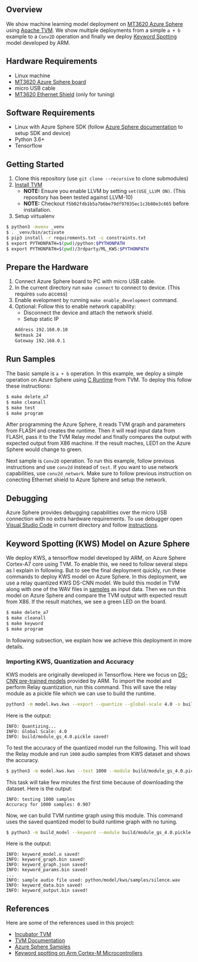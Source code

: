 ## Overview
We show machine learning model deployment on [MT3620 Azure Sphere](https://azure.microsoft.com/en-us/services/azure-sphere/get-started/) using [Apache TVM](https://tvm.apache.org/). We show multiple deployments from a simple ```a + b``` example to a ```Conv2D``` operation and finally we deploy [Keyword Spotting](https://github.com/ARM-software/ML-KWS-for-MCU) model developed by ARM.

## Hardware Requirements
- Linux machine
- [MT3620 Azure Sphere board](https://www.seeedstudio.com/Azure-Sphere-MT3620-Development-Kit-US-Version-p-3052.html)
- micro USB cable
- [MT3620 Ethernet Shield](https://www.seeedstudio.com/MT3620-Ethernet-Shield-v1-0-p-2917.html) (only for tuning)

## Software Requirements
- Linux with Azure Sphere SDK (follow [Azure Sphere documentation](https://docs.microsoft.com/en-us/azure-sphere/) to setup SDK and device)
- Python 3.6+
- Tensorflow

## Getting Started
1. Clone this repository (use ```git clone --recursive``` to clone submodules)
2. [Install TVM](https://docs.tvm.ai/install/from_source.html)
   - **NOTE:** Ensure you enable LLVM by setting ```set(USE_LLVM ON)```. (This repository has been tested against LLVM-10)
   - **NOTE:** Checkout ```f5b02fdb1b5a7b6be79df97035ec1c3b80e3c665``` before installation.
3. Setup virtualenv
```bash
$ python3 -mvenv _venv
$ . _venv/bin/activate
$ pip3 install -r requirements.txt -c constraints.txt
$ export PYTHONPATH=$(pwd)/python:$PYTHONPATH
$ export PYTHONPATH=$(pwd)/3rdparty/ML_KWS:$PYTHONPATH
```

## Prepare the Hardware
1. Connect Azure Sphere board to PC with micro USB cable.
2. In the current directory run ```make connect``` to connect to device. (This requires ```sudo``` access)
3. Enable evelopment by running ```make enable_development``` command.
4. Optional: Follow this to enable network capability:
   - Disconnect the device and attach the network shield.
   - Setup static IP
   ```bash
   Address 192.168.0.10
   Netmask 24
   Gateway 192.168.0.1
   ```

## Run Samples
The basic sample is ```a + b``` operation. In this example, we deploy a simple operation on Azure Sphere using [C Runtime](https://github.com/apache/incubator-tvm/tree/master/src/runtime/crt) from TVM. To deploy this follow these instructions:
```bash
$ make delete_a7
$ make cleanall
$ make test
$ make program
```
After programming the Azure Sphere, it reads TVM graph and parameters from FLASH and creates the runtime. Then it will read input data from FLASH, pass it to the TVM Relay model and finally compares the output with expected output from X86 machine. If the result maches, LED1 on the Azure Sphere would change to green.

Next sample is ```Conv2D``` operation. To run this example, follow previous instructions and use ```conv2d``` instead of ```test```. If you want to use network capabilities, use ```conv2d_network```. Make sure to follow previous instruction on conecting Ethernet shield to Azure Sphere and setup the network.

## Debugging
Azure Sphere provides debugging capabilities over the micro USB connection with no extra hardware requirements. To use debugger open [Visual Studio Code](https://code.visualstudio.com/) in current directory and follow [instructions](https://docs.microsoft.com/en-us/azure-sphere/install/development-environment-linux).

## Keyword Spotting (KWS) Model on Azure Sphere
We deploy KWS, a tensorflow model developed by ARM, on Azure Sphere Cortex-A7 core using TVM. To enable this, we need to follow several steps as I explain in following. But to see the final deployment quickly, run these commands to deploy KWS model on Azure Sphere. In this deployment, we use a relay quantized KWS DS-CNN model. We build this model in TVM along with one of the WAV files in [samples](./python/models/kws/samples) as input data. Then we run this model on Azure Sphere and compare the TVM output with expected result from X86. If the result matches, we see a green LED on the board.
```bash
$ make delete_a7
$ make cleanall
$ make keyword
$ make program
```
In following subsection, we explain how we achieve this deployment in more details.

### Importing KWS, Quantization and Accuracy
KWS models are originally developed in Tensorflow. Here we focus on [DS-CNN pre-trained models](https://github.com/ARM-software/ML-KWS-for-MCU/tree/master/Pretrained_models/DS_CNN) provided by ARM. To import the model and perform Relay quantization, run this command. This will save the relay module as a pickle file which we can use to build the runtime.
```bash
python3 -m model.kws.kws --export --quantize --global-scale 4.0 -o build
```
Here is the output:
```
INFO: Quantizing...
INFO: Global Scale: 4.0
INFO: build/module_gs_4.0.pickle saved!
```

To test the accuracy of the quantized model run the following. This will load the Relay module and run ```1000``` audio samples from KWS dataset and shows the accuracy.
```bash
$ python3 -m model.kws.kws --test 1000 --module build/module_gs_4.0.pickle 
```
This task will take few minutes the first time because of downloading the dataset. Here is the output:
```
INFO: testing 1000 samples
Accuracy for 1000 samples: 0.907
```
Now, we can build TVM runtime graph using this module. This command uses the saved quantized model to build runtime graph with no tuning.
```bash
$ python3 -m build_model --keyword --module build/module_gs_4.0.pickle -o build
```
Here is the output:
```
INFO: keyword_model.o saved!
INFO: keyword_graph.bin saved!
INFO: keyword_graph.json saved!
INFO: keyword_params.bin saved!
...
INFO: sample audio file used: python/model/kws/samples/silence.wav
INFO: keyword_data.bin saved!
INFO: keyword_output.bin saved!
```
## References
Here are some of the references used in this project:

- [Incubator TVM](https://github.com/apache/incubator-tvm)
- [TVM Documentation](https://tvm.apache.org/docs/)
- [Azure Sphere Samples](https://github.com/Azure/azure-sphere-samples)
- [Keyword spotting on Arm Cortex-M Microcontrollers](https://github.com/ARM-software/ML-KWS-for-MCU)
